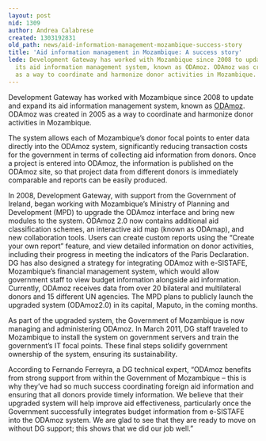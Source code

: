 ```yaml
---
layout: post
nid: 1309
author: Andrea Calabrese
created: 1303192831
old_path: news/aid-information-management-mozambique-success-story
title: 'Aid information management in Mozambique: A success story'
lede: Development Gateway has worked with Mozambique since 2008 to update and expand
  its aid information management system, known as ODAmoz. ODAmoz was created in 2005
  as a way to coordinate and harmonize donor activities in Mozambique.
---
```


Development Gateway has worked with Mozambique since 2008 to update and expand its aid information management system, known as [ODAmoz](http://www.odamoz.org.mz/ "ODAmoz"). ODAmoz was created in 2005 as a way to coordinate and harmonize donor activities in Mozambique.

The system allows each of Mozambique’s donor focal points to enter data directly into the ODAmoz system, significantly reducing transaction costs for the government in terms of collecting aid information from donors. Once a project is entered into ODAmoz, the information is published on the ODAmoz site, so that project data from different donors is immediately comparable and reports can be easily produced.

In 2008, Development Gateway, with support from the Government of Ireland, began working with Mozambique’s Ministry of Planning and Development (MPD) to upgrade the ODAmoz interface and bring new modules to the system. ODAmoz 2.0 now contains additional aid classification schemes, an interactive aid map (known as ODAmap), and new collaboration tools. Users can create custom reports using the “Create your own report” feature, and view detailed information on donor activities, including their progress in meeting the indicators of the Paris Declaration. DG has also designed a strategy for integrating ODAmoz with e-SISTAFE, Mozambique’s financial management system, which would allow government staff to view budget information alongside aid information. Currently, ODAmoz receives data from over 20 bilateral and multilateral donors and 15 different UN agencies. The MPD plans to publicly launch the upgraded system (ODAmoz2.0) in its capital, Maputo, in the coming months.

As part of the upgraded system, the Government of Mozambique is now managing and administering ODAmoz. In March 2011, DG staff traveled to Mozambique to install the system on government servers and train the government’s IT focal points. These final steps solidify government ownership of the system, ensuring its sustainability.

According to Fernando Ferreyra, a DG technical expert, “ODAmoz benefits from strong support from within the Government of Mozambique – this is why they’ve had so much success coordinating foreign aid information and ensuring that all donors provide timely information. We believe that their upgraded system will help improve aid effectiveness, particularly once the Government successfully integrates budget information from e-SISTAFE into the ODAmoz system. We are glad to see that they are ready to move on without DG support; this shows that we did our job well.”
